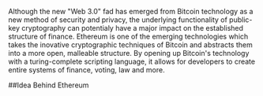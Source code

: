 Although the new "Web 3.0" fad has emerged from Bitcoin technology as a new method of security and privacy, the underlying functionality of public-key cryptography can potentialy have a major impact on the established structure of finance. Ethereum is one of the emerging technologies which takes the inovative cryptographic techniques of Bitcoin and abstracts them into a more open, malleable structure. By opening up Bitcoin's technology with a turing-complete scripting language, it allows for developers to create entire systems of finance, voting, law and more.

##Idea Behind Ethereum
